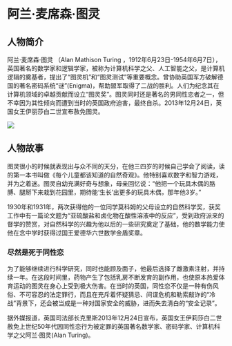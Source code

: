 # 阿兰·麦席森·图灵

## 人物简介

阿兰·麦席森·图灵 （Alan Mathison Turing ，1912年6月23日-1954年6月7日），英国著名的数学家和逻辑学家，被称为计算机科学之父、人工智能之父，是计算机逻辑的奠基者，提出了“图灵机”和“图灵测试”等重要概念。曾协助英国军方破解德国的著名密码系统“谜”(Enigma)，帮助盟军取得了二战的胜利。人们为纪念其在计算机领域的卓越贡献而设立“图灵奖”。图灵同时还是著名的男同性恋者之一，但不幸因为其性倾向而遭到当时的英国政府迫害，最终自杀。2013年12月24日，英国女王伊丽莎白二世宣布赦免图灵。

![ ](https://p1.ssl.qhmsg.com/dr/270_500_/t010ac62c269b153715.jpg?size=295x400)

## 人物故事

图灵很小的时候就表现出与众不同的天分，在他三四岁的时候自己学会了阅读，读的第一本书叫做《每个儿童都该知道的自然奇观》。他特别喜欢数字和智力游戏，并为之着迷。图灵自幼充满好奇与想象，母亲回忆说：“他把一个玩具木偶的胳膊、腿掰下来栽到花园里，期待能‘生长’出更多的玩具木偶，那年他3岁。”

1930年和1931年，两次获得他的一位同学莫科姆的父母设立的自然科学奖，获奖工作中有一篇论文题为“亚硫酸盐和卤化物在酸性溶液中的反应”，受到政府派来的督学的赞赏，对自然科学的兴趣为他以后的一些研究奠定了基础，他的数学能力使他在念中学时获得过国王爱德华六世数学金盾奖章。


### 尽然是死于同性恋

为了能够继续进行科学研究，同时也能顾及面子，他最后选择了雌激素注射，并持续一年。在这段时间里，药物产生了包括乳房不断发育的副作用，也使原本热爱体育运动的图灵在身心上受到极大伤害。在当时的英国，同性恋不仅是一种有伤风俗、不可容忍的法定罪行，而且在充斥着怀疑猜忌、间谍危机和勒索敲诈的“冷战”背景下，还会被当成是一种对国家安全的威胁，进而失去清白的“安全记录”。

据外媒报道，英国司法部长克里斯2013年12月24日宣布，英国女王伊莉莎白二世赦免上世纪50年代因同性恋行为被定罪的英国著名数学家、密码学家、计算机科学之父阿兰·图灵(Alan Turing)。